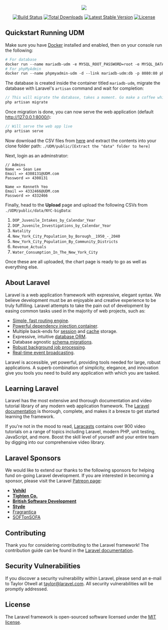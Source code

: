 <p align="center"><img src="https://laravel.com/assets/img/components/logo-laravel.svg"></p>

<p align="center">
<a href="https://travis-ci.org/laravel/framework"><img src="https://travis-ci.org/laravel/framework.svg" alt="Build Status"></a>
<a href="https://packagist.org/packages/laravel/framework"><img src="https://poser.pugx.org/laravel/framework/d/total.svg" alt="Total Downloads"></a>
<a href="https://packagist.org/packages/laravel/framework"><img src="https://poser.pugx.org/laravel/framework/v/stable.svg" alt="Latest Stable Version"></a>
<a href="https://packagist.org/packages/laravel/framework"><img src="https://poser.pugx.org/laravel/framework/license.svg" alt="License"></a>
</p>

## Quickstart Running UDM
Make sure you have [Docker](https://www.docker.com/get-docker) installed and enabled, then on your console run the following:
```Dockerfile
# For database
docker run --name mariadb-udm -e MYSQL_ROOT_PASSWORD=root -e MYSQL_DATABASE=udm -p 3306:3306 -d mariadb
# For phpMyAdmin
docker run --name phpmyadmin-udm -d --link mariadb-udm:db -p 8080:80 phpmyadmin/phpmyadmin
```

The database is created inside the container titled `mariadb-udm`, migrate the database with Laravel's `artisan` command and wait for completion:
```php
// This will migrate the database, takes a moment. Go make a coffee while waiting!
php artisan migrate
```

Once migration is done, you can now serve the web application (default http://127.0.0.1:8000/):
```php
// Will serve the web app live
php artisan serve
```

Now download the CSV files from [here](https://drive.google.com/open?id=1zLgwCNJxv62V7NRsvSAAel_ckYG98dXJ) and extract the contents into your clone folder path: 
`./UDM/public/[Extract the "data" folder to here]`

Next, login as an adminstrator:
```
// Admins
Name => Sean Lee
Email => 4308131@UDM.com
Password => 4308131

Name => Kenneth Yeo
Email => 4332466@UDM.com
Password => 4332466
```

Finally, head to the **Upload** page and upload the following CSVs from `./UDM/public/data/NYC-bigData`:
1. `DOP_Juvenile_Intakes_by_Calendar_Year`
2. `DOP_Juvenile_Investigations_by_Calendar_Year`
3. `Natality`
4. `New_York_City_Population_by_Borough__1950_-_2040`
5. `New_York_City_Population_By_Community_Districts`
6. `Revenue_Actuals`
7. `Water_Consumption_In_The_New_York_City`

Once these are all uploaded, the chart page is ready to go as well as everything else. 

## About Laravel

Laravel is a web application framework with expressive, elegant syntax. We believe development must be an enjoyable and creative experience to be truly fulfilling. Laravel attempts to take the pain out of development by easing common tasks used in the majority of web projects, such as:

- [Simple, fast routing engine](https://laravel.com/docs/routing).
- [Powerful dependency injection container](https://laravel.com/docs/container).
- Multiple back-ends for [session](https://laravel.com/docs/session) and [cache](https://laravel.com/docs/cache) storage.
- Expressive, intuitive [database ORM](https://laravel.com/docs/eloquent).
- Database agnostic [schema migrations](https://laravel.com/docs/migrations).
- [Robust background job processing](https://laravel.com/docs/queues).
- [Real-time event broadcasting](https://laravel.com/docs/broadcasting).

Laravel is accessible, yet powerful, providing tools needed for large, robust applications. A superb combination of simplicity, elegance, and innovation give you tools you need to build any application with which you are tasked.

## Learning Laravel

Laravel has the most extensive and thorough documentation and video tutorial library of any modern web application framework. The [Laravel documentation](https://laravel.com/docs) is thorough, complete, and makes it a breeze to get started learning the framework.

If you're not in the mood to read, [Laracasts](https://laracasts.com) contains over 900 video tutorials on a range of topics including Laravel, modern PHP, unit testing, JavaScript, and more. Boost the skill level of yourself and your entire team by digging into our comprehensive video library.

## Laravel Sponsors

We would like to extend our thanks to the following sponsors for helping fund on-going Laravel development. If you are interested in becoming a sponsor, please visit the Laravel [Patreon page](http://patreon.com/taylorotwell):

- **[Vehikl](http://vehikl.com)**
- **[Tighten Co.](https://tighten.co)**
- **[British Software Development](https://www.britishsoftware.co)**
- **[Styde](https://styde.net)**
- [Fragrantica](https://www.fragrantica.com)
- [SOFTonSOFA](https://softonsofa.com/)

## Contributing

Thank you for considering contributing to the Laravel framework! The contribution guide can be found in the [Laravel documentation](http://laravel.com/docs/contributions).

## Security Vulnerabilities

If you discover a security vulnerability within Laravel, please send an e-mail to Taylor Otwell at taylor@laravel.com. All security vulnerabilities will be promptly addressed.

## License

The Laravel framework is open-sourced software licensed under the [MIT license](http://opensource.org/licenses/MIT).
